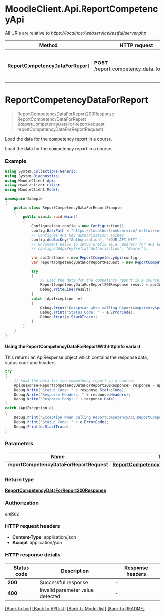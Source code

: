 # MoodleClient.Api.ReportCompetencyApi

All URIs are relative to *https://localhost/webservice/restful/server.php*

| Method | HTTP request | Description |
|--------|--------------|-------------|
| [**ReportCompetencyDataForReport**](ReportCompetencyApi.md#reportcompetencydataforreport) | **POST** /report_competency_data_for_report | Load the data for the competency report in a course. |

<a id="reportcompetencydataforreport"></a>
# **ReportCompetencyDataForReport**
> ReportCompetencyDataForReport200Response ReportCompetencyDataForReport (ReportCompetencyDataForReportRequest reportCompetencyDataForReportRequest)

Load the data for the competency report in a course.

Load the data for the competency report in a course.

### Example
```csharp
using System.Collections.Generic;
using System.Diagnostics;
using MoodleClient.Api;
using MoodleClient.Client;
using MoodleClient.Model;

namespace Example
{
    public class ReportCompetencyDataForReportExample
    {
        public static void Main()
        {
            Configuration config = new Configuration();
            config.BasePath = "https://localhost/webservice/restful/server.php";
            // Configure API key authorization: apiKey
            config.AddApiKey("Authorization", "YOUR_API_KEY");
            // Uncomment below to setup prefix (e.g. Bearer) for API key, if needed
            // config.AddApiKeyPrefix("Authorization", "Bearer");

            var apiInstance = new ReportCompetencyApi(config);
            var reportCompetencyDataForReportRequest = new ReportCompetencyDataForReportRequest(); // ReportCompetencyDataForReportRequest | 

            try
            {
                // Load the data for the competency report in a course.
                ReportCompetencyDataForReport200Response result = apiInstance.ReportCompetencyDataForReport(reportCompetencyDataForReportRequest);
                Debug.WriteLine(result);
            }
            catch (ApiException  e)
            {
                Debug.Print("Exception when calling ReportCompetencyApi.ReportCompetencyDataForReport: " + e.Message);
                Debug.Print("Status Code: " + e.ErrorCode);
                Debug.Print(e.StackTrace);
            }
        }
    }
}
```

#### Using the ReportCompetencyDataForReportWithHttpInfo variant
This returns an ApiResponse object which contains the response data, status code and headers.

```csharp
try
{
    // Load the data for the competency report in a course.
    ApiResponse<ReportCompetencyDataForReport200Response> response = apiInstance.ReportCompetencyDataForReportWithHttpInfo(reportCompetencyDataForReportRequest);
    Debug.Write("Status Code: " + response.StatusCode);
    Debug.Write("Response Headers: " + response.Headers);
    Debug.Write("Response Body: " + response.Data);
}
catch (ApiException e)
{
    Debug.Print("Exception when calling ReportCompetencyApi.ReportCompetencyDataForReportWithHttpInfo: " + e.Message);
    Debug.Print("Status Code: " + e.ErrorCode);
    Debug.Print(e.StackTrace);
}
```

### Parameters

| Name | Type | Description | Notes |
|------|------|-------------|-------|
| **reportCompetencyDataForReportRequest** | [**ReportCompetencyDataForReportRequest**](ReportCompetencyDataForReportRequest.md) |  |  |

### Return type

[**ReportCompetencyDataForReport200Response**](ReportCompetencyDataForReport200Response.md)

### Authorization

[apiKey](../README.md#apiKey)

### HTTP request headers

 - **Content-Type**: application/json
 - **Accept**: application/json


### HTTP response details
| Status code | Description | Response headers |
|-------------|-------------|------------------|
| **200** | Successful response |  -  |
| **400** | Invalid parameter value detected |  -  |

[[Back to top]](#) [[Back to API list]](../README.md#documentation-for-api-endpoints) [[Back to Model list]](../README.md#documentation-for-models) [[Back to README]](../README.md)


